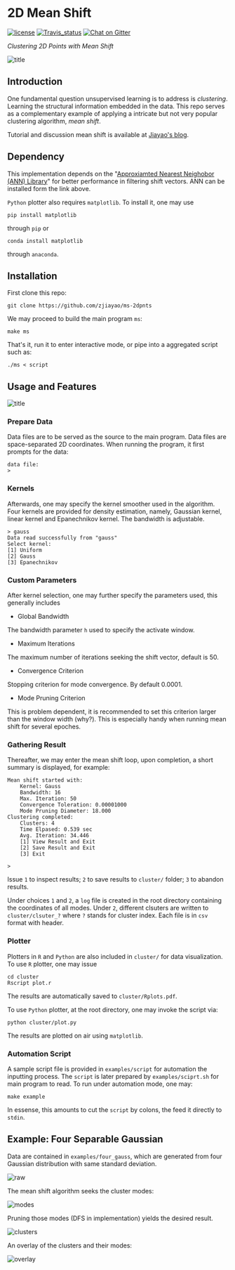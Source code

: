 # 2D Mean Shift

[![license](https://img.shields.io/github/license/mashape/apistatus.svg)](https://github.com/zjiayao/ms-2dpnts/blob/master/LICENSE)
[![Travis_status](https://travis-ci.org/zjiayao/ms-2dpnts.svg?branch=maste://travis-ci.org/zjiayao/ms-2dpnts.svg?branch=master)](https://travis-ci.org/zjiayao/jmt-matrix)
[![Chat on Gitter](https://badges.gitter.im/zjiayao/pyTracer.svg)](https://gitter.im/zjiayao/jmt/)

*Clustering 2D Points with Mean Shift*

![title](examples/demo.gif)


## Introduction

One fundamental question unsupervised learning is to address
is *clustering*. Learning the structural information embedded
in the data. This repo serves as a complementary example
of applying a intricate but not very popular clustering algorithm,
*mean shift*.

Tutorial and discussion mean shift is available at
[Jiayao's
blog](https://zjiayao.github.io/blog/2017/mean-shift-2d/).

## Dependency

This implementation depends on the "[Approxiamted Nearest Neighobor (ANN) Library](https://www.cs.umd.edu/~mount/ANN/)" for better performance in filtering shift vectors. ANN
can be installed form the link above.

`Python` plotter also requires `matplotlib`. To install it,
one may use

    pip install matplotlib

through `pip` or

    conda install matplotlib

through `anaconda`.



## Installation

First clone this repo:

    git clone https://github.com/zjiayao/ms-2dpnts

We may proceed to build the main program `ms`:

    make ms

That's it, run it to enter interactive mode,
or pipe into a aggregated script such as:

    ./ms < script

## Usage and Features

![title](examples/four_gauss_overlay.png)

### Prepare Data

Data files are to be served as the source to the
main program. Data files are space-separated
2D coordinates. When running the program,
it first prompts for the data:

    data file:
    >

### Kernels

Afterwards, one may specify the kernel smoother
used in the algorithm.
Four kernels are provided for density estimation, namely,
Gaussian kernel, linear kernel and Epanechnikov kernel.
The bandwidth is adjustable.

    > gauss
    Data read successfully from "gauss"
    Select kernel:
    [1] Uniform
    [2] Gauss
    [3] Epanechnikov

### Custom Parameters

After kernel selection, one may further specify the
parameters used, this generally includes

- Global Bandwidth

The bandwidth parameter `h` used to specify the activate window.

- Maximum Iterations

The maximum number of iterations seeking the shift vector, default is
50.

- Convergence Criterion

Stopping criterion for mode convergence. By default 0.0001.

- Mode Pruning Criterion

This is problem dependent, it is recommended to set this criterion
larger than the window width (why?). This is especially handy
when running mean shift for several epoches.

### Gathering Result

Thereafter, we may enter the mean shift loop, upon completion, a short
summary is displayed, for example:

    Mean shift started with:
    	Kernel: Gauss
    	Bandwidth: 16
    	Max. Iteration: 50
    	Convergence Toleration: 0.00001000
    	Mode Pruning Diameter: 18.000
    Clustering completed:
    	Clusters: 4
    	Time Elpased: 0.539 sec
    	Avg. Iteration: 34.446
    	[1] View Result and Exit
    	[2] Save Result and Exit
    	[3] Exit

    >

Issue `1` to inspect results; `2` to save results to `cluster/`
folder; `3` to abandon results.

Under choices `1` and `2`, a `log` file is created in the root directory
containing the coordinates of all modes. Under `2`,
different clsuters are written to `cluster/clsuter_?`
where `?` stands for cluster index. Each file is in
`csv` format with header.


### Plotter

Plotters in `R` and `Python` are also included in `cluster/`
for data visualization. To use `R` plotter, one may issue

    cd cluster
    Rscript plot.r

The results are automatically saved to `cluster/Rplots.pdf`.

To use `Python` plotter, at the root directory, one may invoke the script
via:

    python cluster/plot.py

The results are plotted on air using `matplotlib`.


### Automation Script

A sample script file is provided in `examples/script`
for automation the inputting process. The `script`
is later prepared by `examples/sciprt.sh` for
main program to read. To run under automation mode,
one may:

    make example

In essense, this amounts to cut the `script` by
colons, the feed it directly to `stdin`.

## Example: Four Separable Gaussian

Data are contained in `examples/four_gauss`, which
are generated from four Gaussian distribution with same
standard deviation.

![raw](examples/four_gauss.png)

The mean shift algorithm seeks the cluster modes:

![modes](examples/four_gauss_modes.png)

Pruning those modes (DFS in implementation) yields
the desired result.

![clusters](examples/four_gauss_cluster.png)

An overlay of the clusters and their modes:

![overlay](examples/four_gauss_overlay.png)


